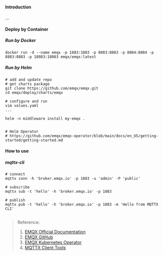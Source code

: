 #### Introduction
...

#### Deploy by Container
##### Run by Docker
```shell
docker run -d --name emqx -p 1883:1883 -p 8083:8083 -p 8084:8084 -p 8883:8883 -p 18083:18083 emqx/emqx:latest

```

##### Run by Helm
```shell
# add and update repo
# get charts package
git clone https://github.com/emqx/emqx.git
cd emqx/deploy/charts/emqx

# configure and run
vim values.yaml
...

helm -n middleware install my-emqx .


# Helm Operator
# https://github.com/emqx/emqx-operator/blob/main/docs/en_US/getting-started/getting-started.md
```

#### How to use
##### mqttx-cli
```shell
# connect 
mqttx conn -h 'broker.emqx.io' -p 1883 -u 'admin' -P 'public'

# subscribe
mqttx sub -t 'hello' -h 'broker.emqx.io' -p 1883

# publish
mqttx pub -t 'hello' -h 'broker.emqx.io' -p 1883 -m 'Hello from MQTTX CLI'


```



>Reference:
>1. [EMQX Official Documentation](https://www.emqx.io/docs/)
>2. [EMQX GitHub](https://github.com/emqx/emqx)
>3. [EMQX Kubernetes Operator](https://docs.emqx.com/zh/emqx-operator/latest/getting-started/getting-started.html)
>4. [MQTTX Client Tools](https://mqttx.app/)
